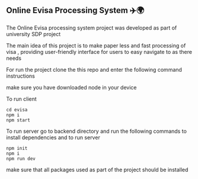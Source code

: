  ## Online Evisa Processing System ✈️🌍


 The Online Evisa processing system project was developed as part of university SDP project

 

 The main idea of this project is to make paper less and fast processing of visa , providing user-friendly interface for 
 users to easy navigate to as there needs 

 

 For run the project clone the this repo and enter the following command instructions 

 make sure you have downloaded node in your device

 To run client
 
 ```
 cd evisa
 npm i
 npm start
 ```
To run server
go to backend directory and run the following commands to install dependencies and to run server
```
npm init
npm i
npm run dev
```
make sure that all packages used as part of the project should be installed 


